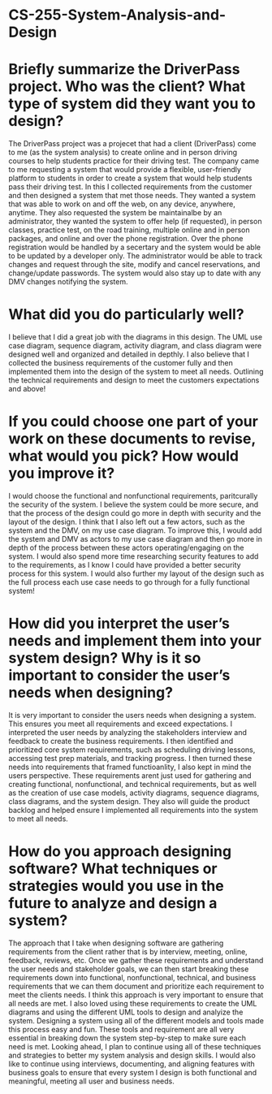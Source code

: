 # CS-255-System-Analysis-and-Design

# Briefly summarize the DriverPass project. Who was the client? What type of system did they want you to design?
The DriverPass project was a projecet that had a client (DriverPass) come to me (as the system analysis) to create online and in person driving courses to help students practice for their driving test. The company came to me requesting a system that would provide a flexible, user-friendly platform to students in order to create a system that would help students pass their driving test. In this I collected requirements from the customer and then designed a system that met those needs. They wanted a system that was able to work on and off the web, on any device, anywhere, anytime. They also requested the system be maintainalbe by an administrator, they wanted the system to offer help (if requested), in person classes, practice test, on the road training, multiple online and in person packages, and online and over the phone registration. Over the phone registration would be handled by a secertary and the system would be able to be updated by a developer only. The administrator would be able to track changes and request through the site, modify and cancel reservations, and change/update passwords. The system would also stay up to date with any DMV changes notifying the system. 

# What did you do particularly well?
I believe that I did a great job with the diagrams in this design. The UML use case diagram, sequence diagram, activity diagram, and class diagram were designed well and organized and detailed in depthly. I also believe that I collected the business requirements of the customer fully and then implemented them into the design of the system to meet all needs. Outlining the technical requirements and design to meet the customers expectations and above!

# If you could choose one part of your work on these documents to revise, what would you pick? How would you improve it?
I would choose the functional and nonfunctional requirements, paritcurally the security of the system. I believe the system could be more secure, and that the process of the design could go more in depth with security and the layout of the design. I think that I also left out a few actors, such as the system and the DMV, on my use case diagram. To improve this, I would add the system and DMV as actors to my use case diagram and then go more in depth of the process between these actors operating/engaging on the system. I would also spend more time researching security features to add to the requirements, as I know I could have provided a better security process for this system. I would also further my layout of the design such as the full process each use case needs to go through for a fully functional system! 

# How did you interpret the user’s needs and implement them into your system design? Why is it so important to consider the user’s needs when designing?
It is very important to consider the users needs when designing a system. This ensures you meet all requirements and exceed expectations. I interpreted the user needs by analyzing the stakeholders interview and feedback to create the business requirements. I then identified and prioritized core system requirements, such as scheduling driving lessons, accessing test prep materials, and tracking progress. I then turned these needs into requirements that framed functioanlity, I also kept in mind the users perspective. These requirements arent just used for gathering and creating functional, nonfunctional, and technical requirements, but as well as the creation of use case models, activity diagrams, sequence diagrams, class diagrams, and the system design. They also will guide the product backlog and helped ensure I implemented all requirements into the system to meet all needs. 

# How do you approach designing software? What techniques or strategies would you use in the future to analyze and design a system?
The approach that I take when designing software are gathering requirements from the client rather that is by interview, meeting, online, feedback, reviews, etc. Once we gather these requirements and understand the user needs and stakeholder goals, we can then start breaking these requirements down into functional, nonfunctional, technical, and business requirements that we can them document and prioritize each requirement to meet the clients needs. I think this approach is very important to ensure that all needs are met. I also loved using these requirements to create the UML diagrams and using the different UML tools to design and analyize the system. Designing a system using all of the different models and tools made this process easy and fun. These tools and requirement are all very essential in breaking down the system step-by-step to make sure each need is met. Looking ahead, I plan to continue using all of these techniques and strategies to better my system analysis and design skills. I would also like to continue using interviews, documenting, and aligning features with business goals to ensure that every system I design is both functional and meaningful, meeting all user and business needs. 
